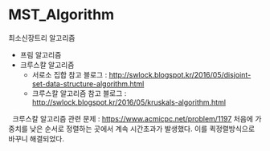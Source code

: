 # MST_Algorithm

최소신장트리 알고리즘
+ 프림 알고리즘
+ 크루스칼 알고리즘
   + 서로소 집합 참고 블로그 : http://swlock.blogspot.kr/2016/05/disjoint-set-data-structure-algorithm.html
   + 크루스칼 알고리즘 참고 블로그 : http://swlock.blogspot.kr/2016/05/kruskals-algorithm.html
   
   
   
크루스칼 알고리즘 관련 문제 : https://www.acmicpc.net/problem/1197
처음에 가중치를 낮은 순서로 정렬하는 곳에서 계속 시간초과가 발생했다. 이를 퀵정렬방식으로 바꾸니 해결되었다.
